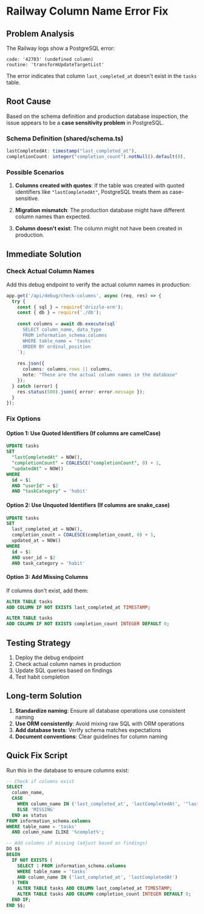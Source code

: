 # Railway Column Name Error Fix

## Problem Analysis

The Railway logs show a PostgreSQL error:
```
code: '42703' (undefined column)
routine: 'transformUpdateTargetList'
```

The error indicates that column `last_completed_at` doesn't exist in the `tasks` table.

## Root Cause

Based on the schema definition and production database inspection, the issue appears to be a **case sensitivity problem** in PostgreSQL.

### Schema Definition (shared/schema.ts)
```typescript
lastCompletedAt: timestamp("last_completed_at"),
completionCount: integer("completion_count").notNull().default(0),
```

### Possible Scenarios

1. **Columns created with quotes**: If the table was created with quoted identifiers like `"lastCompletedAt"`, PostgreSQL treats them as case-sensitive.

2. **Migration mismatch**: The production database might have different column names than expected.

3. **Column doesn't exist**: The column might not have been created in production.

## Immediate Solution

### Check Actual Column Names

Add this debug endpoint to verify the actual column names in production:

```typescript
app.get('/api/debug/check-columns', async (req, res) => {
  try {
    const { sql } = require('drizzle-orm');
    const { db } = require('./db');
    
    const columns = await db.execute(sql`
      SELECT column_name, data_type
      FROM information_schema.columns
      WHERE table_name = 'tasks'
      ORDER BY ordinal_position
    `);
    
    res.json({
      columns: columns.rows || columns,
      note: "These are the actual column names in the database"
    });
  } catch (error) {
    res.status(500).json({ error: error.message });
  }
});
```

### Fix Options

#### Option 1: Use Quoted Identifiers (If columns are camelCase)
```sql
UPDATE tasks 
SET 
  "lastCompletedAt" = NOW(),
  "completionCount" = COALESCE("completionCount", 0) + 1,
  "updatedAt" = NOW()
WHERE 
  id = $1 
  AND "userId" = $2
  AND "taskCategory" = 'habit'
```

#### Option 2: Use Unquoted Identifiers (If columns are snake_case)
```sql
UPDATE tasks 
SET 
  last_completed_at = NOW(),
  completion_count = COALESCE(completion_count, 0) + 1,
  updated_at = NOW()
WHERE 
  id = $1 
  AND user_id = $2
  AND task_category = 'habit'
```

#### Option 3: Add Missing Columns
If columns don't exist, add them:
```sql
ALTER TABLE tasks 
ADD COLUMN IF NOT EXISTS last_completed_at TIMESTAMP;

ALTER TABLE tasks 
ADD COLUMN IF NOT EXISTS completion_count INTEGER DEFAULT 0;
```

## Testing Strategy

1. Deploy the debug endpoint
2. Check actual column names in production
3. Update SQL queries based on findings
4. Test habit completion

## Long-term Solution

1. **Standardize naming**: Ensure all database operations use consistent naming
2. **Use ORM consistently**: Avoid mixing raw SQL with ORM operations
3. **Add database tests**: Verify schema matches expectations
4. **Document conventions**: Clear guidelines for column naming

## Quick Fix Script

Run this in the database to ensure columns exist:

```sql
-- Check if columns exist
SELECT 
  column_name,
  CASE 
    WHEN column_name IN ('last_completed_at', 'lastCompletedAt', '"lastCompletedAt"') THEN 'EXISTS'
    ELSE 'MISSING'
  END as status
FROM information_schema.columns
WHERE table_name = 'tasks'
  AND column_name ILIKE '%complet%';

-- Add columns if missing (adjust based on findings)
DO $$ 
BEGIN
  IF NOT EXISTS (
    SELECT 1 FROM information_schema.columns 
    WHERE table_name = 'tasks' 
    AND column_name IN ('last_completed_at', 'lastCompletedAt')
  ) THEN
    ALTER TABLE tasks ADD COLUMN last_completed_at TIMESTAMP;
    ALTER TABLE tasks ADD COLUMN completion_count INTEGER DEFAULT 0;
  END IF;
END $$;
```